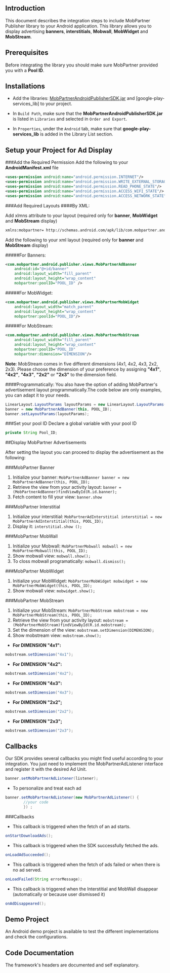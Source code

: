 ## Introduction
This document describes the integration steps to include MobPartner Publisher library to your Android application.
This library allows you to display advertising  **banners**, **interstitials**, **Mobwall**, **MobWidget** and **MobStream**.

## Prerequisites
Before integrating the library you should make sure MobPartner provided you with a **Pool ID**.

## Installations

- Add the libraries: [MobPartnerAndroidPublisherSDK.jar](https://github.com/MobPartner/AndroidPublisherSDK/raw/master/MobPartnerAndroidPublisherSDK3_0_1.jar) and [google-play-services_lib] to your project.

- In `Build Path`, make sure that the **MobPartnerAndroidPublisherSDK.jar** is listed in `Libraries` and selected 
in `Order and Export`.

- In `Properties`, under the `Android` tab, make sure that **google-play-services_lib** is added in the Library List section.


## Setup your Project for Ad Display


###Add the Required Permission
Add the following to your **AndroidManifest.xml** file

```xml
<uses-permission android:name="android.permission.INTERNET"/>
<uses-permission android:name="android.permission.WRITE_EXTERNAL_STORAGE"/>
<uses-permission android:name="android.permission.READ_PHONE_STATE"/>
<uses-permission android:name="android.permission.ACCESS_WIFI_STATE"/>
<uses-permission android:name="android.permission.ACCESS_NETWORK_STATE"/>
```

###Add Required Layouts
####By XML:

Add xlmns attribute to your layout (required only for **banner**, **MobWidget** and **MobStream** display)
```xml
xmlns:mobpartner= http://schemas.android.com/apk/lib/com.mobpartner.android.publisher
```

Add the following to your xml layout (required only for **banner** and **MobStream** display)

#####For Banners:
```xml
<com.mobpartner.android.publisher.views.MobPartnerAdBanner
    android:id="@+id/banner"
    android:layout_width="fill_parent"
    android:layout_height="wrap_content"
    mobpartner:poolID="POOL_ID" />
```
#####For MobWidget: 
```xml
<com.mobpartner.android.publisher.views.MobPartnerMobWidget 
    android:layout_width="match_parent"
    android:layout_height="wrap_content"
    mobpartner:poolId="POOL_ID"/> 
```

#####For MobStream:
```xml
<com.mobpartner.android.publisher.views.MobPartnerMobStream
    android:layout_width="fill_parent"
    android:layout_height="wrap_content"
    mobpartner:poolID="POOL_ID" 
    mobpartner:dimension="DIMENSION"/>
```
**Note**: MobStream comes in five different dimensions (4x1, 4x2, 4x3, 2x2, 2x3). Please choose the dimension of your preference by assigning **"4x1"**, **"4x2"**, **"4x3"**, **"2x2"** or **"2x3"** to the dimension field.

####Programmatically:
You also have the option of adding MobPartner's advertisement layout programmatically.The code below are only examples, you can adapt it to your needs.

```java
LinearLayout.LayoutParams layoutParams = new LinearLayout.LayoutParams(FrameLayout.LayoutParams.FILL_PARENT, FrameLayout.LayoutParams.WRAP_CONTENT);
banner = new MobPartnerAdBanner(this, POOL_ID);
banner.setLayoutParams(layoutParams); 
```

###Set your pool ID
Declare a global variable with your pool ID

```java
private String Pool_ID;
```

##Display MobPartner Advertisements

After setting the layout you can proceed to display the advertisement as the following:

###MobPartner Banner

1. Initialize your banner: `MobPartnerAdBanner banner = new MobPartnerAdBanner(this, POOL_ID);`
2. Retrieve the view from your activity layout: `banner = (MobPartnerAdBanner)findViewById(R.id.banner); `
3. Fetch content to fill your view: `banner.show`  


###MobPartner Interstitial

1. Initialize your interstitial: `MobPartnerAdInterstitial interstitial = new MobPartnerAdInterstitial(this, POOL_ID);`
2. Display it: `interstitial.show ();`


###MobPartner MobWall
1. Initialize your Mobwall: `MobPartnerMobwall mobwall = new MobPartnerMobwall(this, POOL_ID);`
2. Show mobwall view: `mobwall.show();`
3. To closs mobwall programatically: `mobwall.dismiss();`

###MobPartner MobWidget
1. Initialize your MobWidget: `MobPartnerMobWidget mobwidget = new MobPartnerMobWidget(this, POOL_ID);`
2. Show mobwall view: `mobwidget.show();`

###MobPartner MobStream
1. Initialize your MobStream: `MobPartnerMobStream mobstream = new MobPartnerMobStream(this, POOL_ID);`
2. Retrieve the view from your activity layout: `mobstream = (MobPartnerMobStream)findViewById(R.id.mobstream); `
3. Set the dimension of the view: `mobstream.setDimension(DIMENSION);`
4. Show mobstream view: `mobstream.show();`

- **For DIMENSION "4x1":**
```java
mobstream.setDimension("4x1");
```

- **For DIMENSION "4x2":**
```java
mobstream.setDimension("4x2");
```
- **For DIMENSION "4x3":**
```java
mobstream.setDimension("4x3");
```

- **For DIMENSION "2x2";**
```java
mobstream.setDimension("2x2");
```

- **For DIMENSION "2x3";**
```java
mobstream.setDimension("2x3");
```


## Callbacks

Our SDK provides several callbacks you might find useful according to your integration.
You just need to implement the MobPartnerAdListener interface and register it with the desired Ad Unit. 

```java
banner.setMobPartnerAdListener(listener);
```


- To personalize and treat each ad 

```java
banner.setMobPartnerAdListener(new MobPartnerAdListener() {
		//your code
		}) ;
```


###Callbacks
 
- This callback is triggered when the fetch of an ad starts.  
```java
onStartDownloadAds();
```

- This callback is triggered when the SDK successfully fetched the ads.
```java
onLoadAdSucceeded(); 
``` 

- This callback is triggered when the fetch of ads failed or when there is no ad served.
```java
onLoadFailed(String errorMessage); 
```

- This callback is triggered when the Interstitial and MobWall disappear (automatically or because user dismissed it)
```java
onAdDisappeared(); 
```

## Demo Project
An Android demo project is available to test the different implementations and check the configurations. 

## Code Documentation
The framework's headers are documented and self explanatory.

